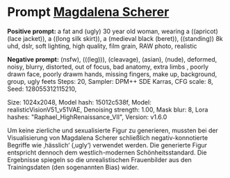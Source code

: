 # Prompt [Magdalena Scherer](https://www.bauernkrieg-bw.de/uffrur-ausstellung/ki-im-museum)

**Positive prompt:** a fat and (ugly) 30 year old woman, wearing a ((apricot) (lace jacket)), a ((long silk skirt)), a (medieval black (beret)), ((standing)) 8k uhd, dslr, soft lighting, high quality, film grain, RAW photo, realistic

**Negative prompt:** (nsfw), (((leg))), (cleavage), (asian), (nude), deformed, noisy, blurry, distorted, out of focus, bad anatomy, extra limbs , poorly drawn face, poorly drawm hands, missing fingers, make up, background, group, ugly feets
Steps: 20, Sampler: DPM++ SDE Karras, CFG scale: 8, Seed: 128055312115210,

Size: 1024x2048, Model hash: 15012c538f, Model: realisticVisionV51_v51VAE,
Denoising strength: 1.00, Mask blur: 8, Lora hashes: "Raphael_HighRenaissance_VII", Version: v1.6.0


Um keine zierliche und sexualisierte Figur zu generieren, mussten bei der Visualisierung von Magdalena Scherer schließlich negativ-konnotierte Begriffe wie ‚hässlich‘ (‚ugly‘) verwendet werden. Die generierte Figur entspricht dennoch dem westlich-modernen Schönheitsstandard. Die Ergebnisse spiegeln so die unrealistischen Frauenbilder aus den Trainingsdaten (den sogenannten Bias) wider.
